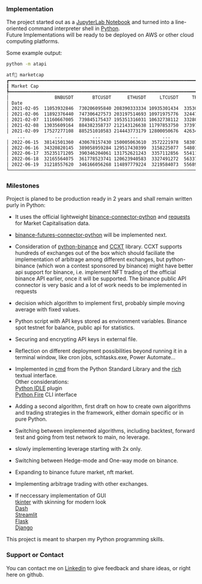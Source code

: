 ### Implementation

The project started out as a [JupyterLab Notebook](https://github.com/jupyterlab/jupyterlab) and turned into a line-oriented command interpreter shell in [Python](https://github.com/python/cpython).   
Future Implementations will be ready to be deployed on AWS or other cloud computing platforms.

Some example output:
```sh
python -m atapi
```
```sh
atf🖖 marketcap
┏━━━━━━━━━━━━━━━━━━━━━━━━━━━━━━━━━━━━━━━━━━━━━━━━━━━━━━━━━━━━━━━━━━━━━━━━━━━━━━━━━━━━━━━━┓
┃ Market Cap                                                                             ┃
┡━━━━━━━━━━━━━━━━━━━━━━━━━━━━━━━━━━━━━━━━━━━━━━━━━━━━━━━━━━━━━━━━━━━━━━━━━━━━━━━━━━━━━━━━┩
│                 BNBUSDT       BTCUSDT      ETHUSDT     LTCUSDT     TRXUSDT     XRPUSDT │
│ Date                                                                                   │
│ 2021-02-05  11053932846  730206095840 208390333334 10935301434  3353031782 21860266930 │
│ 2021-02-06  11892376440  747306427573 203197514693 10971975776  3244779928 21419377847 │
│ 2021-02-07  11160667005  739845175437 195351316031 10632738112  3328050585 20231104420 │
│ 2021-02-08  13035609164  884382358737 212143126638 11797853750  3739777721 21802255209 │
│ 2021-02-09  17527277108  885251010583 214443773179 12800050676  4263457630 23028719686 │
    ...           ...           ...           ...         ...         ...          ...
│ 2022-06-15  38141501360  430678157430 150005063610  3572221978  5830796437 16610689571 │
│ 2022-06-16  34320820145  389058959284 129517430399  3158225077  5480134449 15141059295 │
│ 2022-06-17  35235171205  390346204061 131752621243  3357112856  5541199597 15518135484 │
│ 2022-06-18  32165564075  361778523741 120623940583  3327491272  5633722549 14865503618 │
│ 2022-06-19  31218557620  346166056268 114897779224  3219584073  5568956483 14556107770 │
└────────────────────────────────────────────────────────────────────────────────────────┘
```

### Milestones

Project is planed to be production ready in 2 years and shall remain written purly in Python:

- It uses the official lightweight [binance-connector-python](https://github.com/binance/binance-connector-python) and [requests](https://pypi.org/project/requests/) for Market Capitalisation data.
- [binance-futures-connector-python](https://github.com/binance/binance-futures-connector-python) will be implemented next.
- Consideration of [python-binance](https://github.com/sammchardy/python-binance) and [CCXT](https://github.com/ccxt/ccxt) library. CCXT supports hundreds of exchanges out of the box which should faciliate the implementation of arbitrage among different exchanges, but python-binance (which won a contest sponsored by binance) might have better api support for binance, i.e. implement NFT trading of the official binance API earlier, once it will be supported. The binance public API connector is very basic and a lot of work needs to be implemented in requests
- decision which algorithm to implement first, probably simple moving average with fixed values.
- Python script with API keys stored as environment variables. Binance spot testnet for balance, public api for statistics.
- Securing and encrypting API keys in external file.
- Reflection on different deployment possibilities beyond running it in a terminal window, like cron jobs, schtasks.exe, Power Automate...
- Implemented in [cmd](https://docs.python.org/3/library/cmd.html) from the Python Standard Library and the [rich](https://github.com/Textualize/rich) textual interface.   
  Other considerations:   
  [Python IDLE](https://github.com/python/cpython/tree/main/Lib/idlelib) plugin    
  [Python Fire](https://github.com/google/python-firegoogle) CLI interface   

- Adding a second algorithm, first draft on how to create own algorithms and trading strategies in the framework, either domain specific or in pure Python.
- Switching between implemented algorithms, including backtest, forward test and going from test network to main, no leverage.
- slowly implementing leverage starting with 2x only.
- Switching between Hedge-mode and One-way mode on binance.
- Expanding to binance future market, nft market. 
- Implementing arbitrage trading with other exchanges.
- If neccessary implementation of GUI  
   [tkinter](https://github.com/python/cpython/tree/main/Lib/tkinter) with skinning for modern look  
   [Dash](https://github.com/plotly/dash)  
   [Streamlit](https://github.com/streamlit/streamlit)  
   [Flask](https://github.com/pallets/flask/)   
   [Django](https://github.com/django/django)  
   
This project is meant to sharpen my Python programming skills.

### Support or Contact

You can contact me on [Linkedin](https://www.linkedin.com/in/streetyogi/) to give feedback and share ideas, or right here on github.
